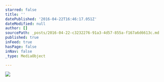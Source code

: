 ```yaml
---
starred: false
title: ''
datePublished: '2016-04-22T16:46:17.051Z'
dateModified: null
author: []
sourcePath: _posts/2016-04-22-c3232276-91a3-4d57-855a-f167a6d6613c.md
published: true
inFeed: true
hasPage: false
inNav: false
_type: MediaObject

---
```

![](https://the-grid-user-content.s3-us-west-2.amazonaws.com/de75c008-f900-41a8-bc12-5469a3561094.jpg)